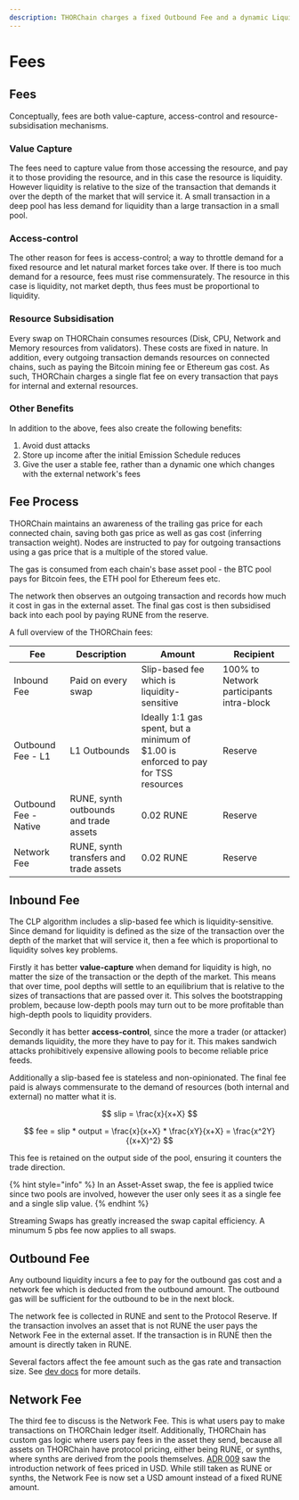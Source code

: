```yaml
---
description: THORChain charges a fixed Outbound Fee and a dynamic Liquidity Fee.
---
```


# Fees

## **Fees**

Conceptually, fees are both value-capture, access-control and resource-subsidisation mechanisms.

### Value Capture

The fees need to capture value from those accessing the resource, and pay it to those providing the resource, and in this case the resource is liquidity. However liquidity is relative to the size of the transaction that demands it over the depth of the market that will service it. A small transaction in a deep pool has less demand for liquidity than a large transaction in a small pool.

### Access-control

The other reason for fees is access-control; a way to throttle demand for a fixed resource and let natural market forces take over. If there is too much demand for a resource, fees must rise commensurately. The resource in this case is liquidity, not market depth, thus fees must be proportional to liquidity.

### **Resource Subsidisation**

Every swap on THORChain consumes resources (Disk, CPU, Network and Memory resources from validators). These costs are fixed in nature. In addition, every outgoing transaction demands resources on connected chains, such as paying the Bitcoin mining fee or Ethereum gas cost. As such, THORChain charges a single flat fee on every transaction that pays for internal and external resources.

### Other Benefits

In addition to the above, fees also create the following benefits:

1. Avoid dust attacks
2. Store up income after the initial Emission Schedule reduces
3. Give the user a stable fee, rather than a dynamic one which changes with the external network's fees

## Fee Process

THORChain maintains an awareness of the trailing gas price for each connected chain, saving both gas price as well as gas cost (inferring transaction weight). Nodes are instructed to pay for outgoing transactions using a gas price that is a multiple of the stored value.

The gas is consumed from each chain's base asset pool - the BTC pool pays for Bitcoin fees, the ETH pool for Ethereum fees etc.

The network then observes an outgoing transaction and records how much it cost in gas in the external asset. The final gas cost is then subsidised back into each pool by paying RUNE from the reserve.

A full overview of the THORChain fees:

| Fee                   | Description                            | Amount                                                                             | Recipient                                |
| --------------------- | -------------------------------------- | ---------------------------------------------------------------------------------- | ---------------------------------------- |
| Inbound Fee           | Paid on every swap                     | Slip-based fee which is liquidity-sensitive                                        | 100% to Network participants intra-block |
| Outbound Fee - L1     | L1 Outbounds                           | Ideally 1:1 gas spent, but a minimum of $1.00 is enforced to pay for TSS resources | Reserve                                  |
| Outbound Fee - Native | RUNE, synth outbounds and trade assets | 0.02 RUNE                                                                          | Reserve                                  |
| Network Fee           | RUNE, synth transfers and trade assets | 0.02 RUNE                                                                          | Reserve                                  |

## **Inbound Fee**

The CLP algorithm includes a slip-based fee which is liquidity-sensitive. Since demand for liquidity is defined as the size of the transaction over the depth of the market that will service it, then a fee which is proportional to liquidity solves key problems.

Firstly it has better **value-capture** when demand for liquidity is high, no matter the size of the transaction or the depth of the market. This means that over time, pool depths will settle to an equilibrium that is relative to the sizes of transactions that are passed over it. This solves the bootstrapping problem, because low-depth pools may turn out to be more profitable than high-depth pools to liquidity providers.

Secondly it has better **access-control**, since the more a trader (or attacker) demands liquidity, the more they have to pay for it. This makes sandwich attacks prohibitively expensive allowing pools to become reliable price feeds.

Additionally a slip-based fee is stateless and non-opinionated. The final fee paid is always commensurate to the demand of resources (both internal and external) no matter what it is.

$$
slip = \frac{x}{x+X}
$$

$$
fee = slip * output = \frac{x}{x+X} * \frac{xY}{x+X} = \frac{x^2Y}{(x+X)^2}
$$

This fee is retained on the output side of the pool, ensuring it counters the trade direction.

{% hint style="info" %}
In an Asset-Asset swap, the fee is applied twice since two pools are involved, however the user only sees it as a single fee and a single slip value.
{% endhint %}

Streaming Swaps has greatly increased the swap capital efficiency. A minumum 5 pbs fee now applies to all swaps.

## **Outbound Fee**

Any outbound liquidity incurs a fee to pay for the outbound gas cost and a network fee which is deducted from the outbound amount. The outbound gas will be sufficient for the outbound to be in the next block.

The network fee is collected in RUNE and sent to the Protocol Reserve. If the transaction involves an asset that is not RUNE the user pays the Network Fee in the external asset. If the transaction is in RUNE then the amount is directly taken in RUNE.

Several factors affect the fee amount such as the gas rate and transaction size. See [dev docs](https://dev.thorchain.org/concepts/fees.html#outbound-fee) for more details.

## Network Fee

The third fee to discuss is the Network Fee. This is what users pay to make transactions on THORChain ledger itself. Additionally, THORChain has custom gas logic where users pay fees in the asset they send, because all assets on THORChain have protocol pricing, either being RUNE, or synths, where synths are derived from the pools themselves. [ADR 009](https://dev.thorchain.org/architecture/adr-009-reserve-income-fee-overhaul.html) saw the introduction network of fees priced in USD. While still taken as RUNE or synths, the Network Fee is now set a USD amount instead of a fixed RUNE amount.

